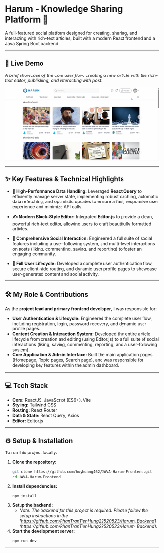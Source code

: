 # Harum - Knowledge Sharing Platform 🐙

A full-featured social platform designed for creating, sharing, and interacting with rich-text articles, built with a modern React frontend and a Java Spring Boot backend.

---

## 🎥 Live Demo

_A brief showcase of the core user flow: creating a new article with the rich-text editor, publishing, and interacting with post._

![Harum Project Demo](harum-demo-optimized.gif)

---

## ✨ Key Features & Technical Highlights

- **🚀 High-Performance Data Handling:** Leveraged **React Query** to efficiently manage server state, implementing robust caching, automatic data refetching, and optimistic updates to ensure a fast, responsive user experience and minimize API calls.

- **✍️ Modern Block-Style Editor:** Integrated **Editor.js** to provide a clean, powerful rich-text editor, allowing users to craft beautifully formatted articles.

- **👥 Comprehensive Social Interaction:** Engineered a full suite of social features including a user-following system, and multi-level interactions on posts (liking, commenting, saving, and reporting) to foster an engaging community.

- **🔐 Full User Lifecycle:** Developed a complete user authentication flow, secure client-side routing, and dynamic user profile pages to showcase user-generated content and social activity.

---

## 🛠️ My Role & Contributions

As the **project lead and primary frontend developer**, I was responsible for:

- **User Authentication & Lifecycle:** Engineered the complete user flow, including registration, login, password recovery, and dynamic user profile pages.
- **Content Creation & Interaction System:** Developed the entire article lifecycle from creation and editing (using Editor.js) to a full suite of social interactions (liking, saving, commenting, reporting, and a user-following system).
- **Core Application & Admin Interface:** Built the main application pages (Homepage, Topic pages, Search page), and was responsible for developing key features within the admin dashboard.

---

## 💻 Tech Stack

- **Core:** ReactJS, JavaScript (ES6+), Vite
- **Styling:** Tailwind CSS
- **Routing:** React Router
- **Data & State:** React Query, Axios
- **Editor:** Editor.js

---

## ⚙️ Setup & Installation

To run this project locally:

1.  **Clone the repository:**
    ```sh
    git clone https://github.com/huyhoang462/JAVA-Harum-Frontend.git
    cd JAVA-Harum-Frontend
    ```
2.  **Install dependencies:**
    ```sh
    npm install
    ```
3.  **Setup the backend:**
    - _Note: The backend for this project is required. Please follow the setup instructions in the [https://github.com/PhanTranTienHung22520523/Harum_Backend](https://github.com/PhanTranTienHung22520523/Harum_Backend)._
4.  **Start the development server:**
    ```sh
    npm run dev
    ```

---
